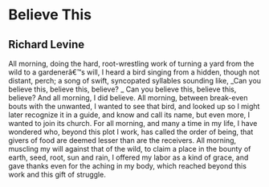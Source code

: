 # Believe This
## Richard Levine
All morning, doing the hard, root-wrestling
work of turning a yard from the wild
to a gardenerâ€™s will, I heard a bird singing
from a hidden, though not distant, perch;
a song of swift, syncopated syllables sounding
like, _Can you believe this, believe this, believe?
_
Can you believe this, believe this, believe?
And all morning, I did believe. All morning,
between break-even bouts with the unwanted,
I wanted to see that bird, and looked up so
I might later recognize it in a guide, and know
and call its name, but even more, I wanted
to join its church. For all morning, and many
a time in my life, I have wondered who, beyond
this plot I work, has called the order of being,
that givers of food are deemed lesser
than are the receivers. All morning,
muscling my will against that of the wild,
to claim a place in the bounty of earth,
seed, root, sun and rain, I offered my labor
as a kind of grace, and gave thanks even
for the aching in my body, which reached
beyond this work and this gift of struggle.